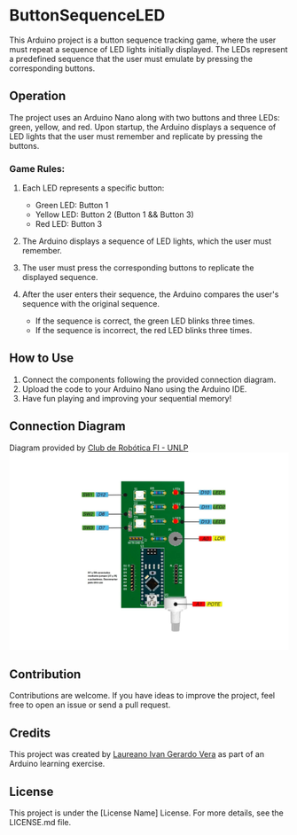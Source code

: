 # **ButtonSequenceLED** 

This Arduino project is a button sequence tracking game, where the user must repeat a sequence of LED lights initially displayed. The LEDs represent a predefined sequence that the user must emulate by pressing the corresponding buttons.

## Operation

The project uses an Arduino Nano along with two buttons and three LEDs: green, yellow, and red. Upon startup, the Arduino displays a sequence of LED lights that the user must remember and replicate by pressing the buttons.

### Game Rules:

1. Each LED represents a specific button:
   - Green LED: Button 1
   - Yellow LED: Button 2 (Button 1 && Button 3)
   - Red LED: Button 3

2. The Arduino displays a sequence of LED lights, which the user must remember.

3. The user must press the corresponding buttons to replicate the displayed sequence.

4. After the user enters their sequence, the Arduino compares the user's sequence with the original sequence.
   - If the sequence is correct, the green LED blinks three times.
   - If the sequence is incorrect, the red LED blinks three times.

## How to Use

1. Connect the components following the provided connection diagram.
2. Upload the code to your Arduino Nano using the Arduino IDE.
3. Have fun playing and improving your sequential memory!

## Connection Diagram
Diagram provided by [Club de Robótica FI - UNLP](https://www.instagram.com/cdrfiunlp/) <br />
<img width="520" src="./assets/PLACA.jpg"  />

## Contribution

Contributions are welcome. If you have ideas to improve the project, feel free to open an issue or send a pull request.

## Credits

This project was created by [Laureano Ivan Gerardo Vera]() as part of an Arduino learning exercise.

## License

This project is under the [License Name] License. For more details, see the LICENSE.md file.